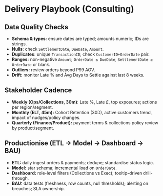 # Delivery Playbook (Consulting)

## Data Quality Checks
- **Schema & types:** ensure dates are typed; amounts numeric; IDs are strings.
- **Nulls:** check `SettlementDate`, `DueDate`, `Amount`.
- **Duplicates:** unique `TransactionID`; check `CustomerID+OrderDate` pair.
- **Ranges:** non-negative `Amount`; `OrderDate ≤ DueDate`; `SettlementDate ≥ OrderDate` or blank.
- **Outliers:** review orders beyond P99 AOV.
- **Drift:** monitor Late % and Avg Days to Settle against last 8 weeks.

## Stakeholder Cadence
- **Weekly (Ops/Collections, 30m):** Late %, Late £, top exposures; actions per region/segment.
- **Monthly (ELT, 45m):** Cohort Retention (30D), active customers trend, impact of nudges/policy changes.
- **Quarterly (Finance/Product):** payment terms & collections policy review by product/segment.

## Productionise (ETL → Model → Dashboard → BAU)
- **ETL:** daily ingest orders & payments; dedupe; standardise status logic.
- **Model:** star schema; incremental load on `OrderDate`.
- **Dashboard:** role-level filters (Collections vs Exec); tooltip-driven drill-through.
- **BAU:** data tests (freshness, row counts, null thresholds); alerting on breaches; SLA ownership.

